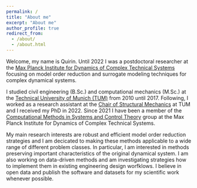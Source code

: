 ```yaml
---
permalink: /
title: "About me"
excerpt: "About me"
author_profile: true
redirect_from:
  - /about/
  - /about.html
---
```


Welcome, my name is Quirin. Until 2022 I was a postdoctoral researcher at the <a target="_blank" href="https://www.mpi-magdeburg.mpg.de/">Max Planck Institute for Dynamics of Complex Technical Systems</a> focusing on model order reduction and surrogate modeling techniques for complex dynamical systems.

I studied civil engineering (B.Sc.) and computational mechanics (M.Sc.) at the <a target="_blank" href="https://www.tum.de">Technical University of Munich (TUM)</a> from 2010 until 2017.
Following, I worked as a research assistant at the <a target="_blank" href="https://www.cee.ed.tum.de/en/bm">Chair of Structural Mechanics</a> at TUM and I received my PhD in 2022.
Since 2021 I have been a member of the <a target="_blank" href="https://www.mpi-magdeburg.mpg.de/research/groups/csc">Computational Methods in Systems and Control Theory</a> group at the Max Planck Institute for Dynamics of Complex Technical Systems.

My main research interests are robust and efficient model order reduction strategies and I am decicated to making these methods applicable to a wide range of different problem classes.
In particular, I am interested in methods preserving important characteristics of the original dynamical system.
I am also working on data-driven methods and am investigating strategies how to implement them in existing engineering design worfklows.
I believe in open data and publish the software and datasets for my scientific work whenever possible.
